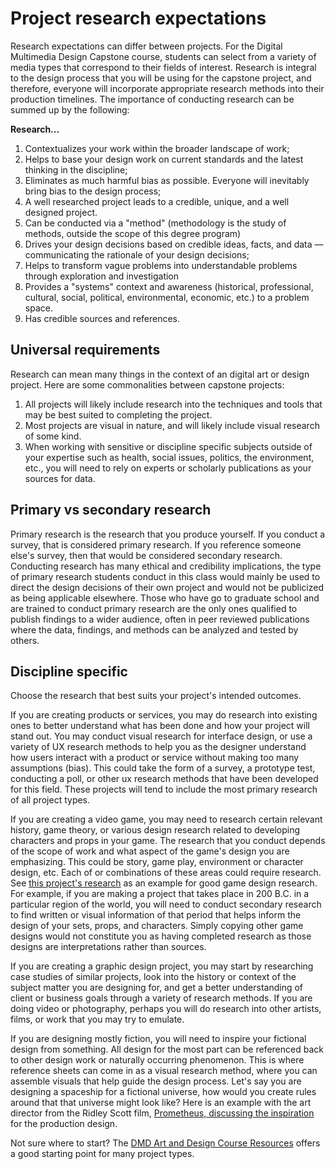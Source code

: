 # Project research expectations

Research expectations can differ between projects. For the Digital Multimedia Design Capstone course, students can select from a variety of media types that correspond to their fields of interest. Research is integral to the design process that you will be using for the capstone project, and therefore, everyone will incorporate appropriate research methods into their production timelines. The importance of conducting research can be summed up by the following:

**Research...**

1. Contextualizes your work within the broader landscape of work;
2. Helps to base your design work on current standards and the latest thinking in the discipline;
3. Eliminates as much harmful bias as possible. Everyone will inevitably bring bias to the design process;
4. A well researched project leads to a credible, unique, and a well designed project.
5. Can be conducted via a "method" (methodology is the study of methods, outside the scope of this degree program)
6. Drives your design decisions based on credible ideas, facts, and data — communicating the rationale of your design decisions;
7. Helps to transform vague problems into understandable problems through exploration and investigation
8. Provides a "systems" context and awareness (historical, professional, cultural, social, political, environmental, economic, etc.)  to a problem space.
9. Has credible sources and references.

## Universal requirements

Research can mean many things in the context of an digital art or design project. Here are some commonalities between capstone projects:

1. All projects will likely include research into the techniques and tools that may be best suited to completing the project.
2. Most projects are visual in nature, and will likely include visual research of some kind.
3. When working with sensitive or discipline specific subjects outside of your expertise such as health, social issues, politics, the environment, etc., you will need to rely on experts or scholarly publications as your sources for data.

## Primary vs secondary research

Primary research is the research that you produce yourself. If you conduct a survey, that is considered primary research. If you reference someone else's survey, then that would be considered secondary research. Conducting research has many ethical and credibility implications, the type of primary research students conduct in this class would mainly be used to direct the design decisions of their own project and would not be publicized as being applicable elsewhere. Those who have go to graduate school and are trained to conduct primary research are the only ones qualified to publish findings to a wider audience, often in peer reviewed publications where the data, findings, and methods can be analyzed and tested by others.

## Discipline specific

Choose the research that best suits your project's intended outcomes.

If you are creating products or services, you may do research into existing ones to better understand what has been done and how your project will stand out. You may conduct visual research for interface design, or use a variety of UX research methods to help you as the designer understand how users interact with a product or service without making too many assumptions (bias). This could take the form of a survey, a prototype test, conducting a poll, or other ux research methods that have been developed for this field. These projects will tend to include the most primary research of all project types.

If you are creating a video game, you may need to research certain relevant history, game theory, or various design research related to developing characters and props in your game. The research that you conduct depends of the scope of work and what aspect of the game's design you are emphasizing. This could be story, game play, environment or character design, etc. Each of or combinations of these areas could require research. See [this project's research](https://sites.psu.edu/dmdexhibitions/dmd-400-capstone-fall-2023/entry/71/) as an example for good game design research. For example, if you are making a project that takes place in 200 B.C. in a particular region of the world, you will need to conduct secondary research to find written or visual information of that period that helps inform the design of your sets, props, and characters. Simply copying other game designs would not constitute you as having completed research as those designs are interpretations rather than sources.

If you are creating a graphic design project, you may start by researching case studies of similar projects, look into the history or context of the subject matter you are designing for, and get a better understanding of client or business goals through a variety of research methods. If you are doing video or photography, perhaps you will do research into other artists, films, or work that you may try to emulate.

If you are designing mostly fiction, you will need to inspire your fictional design from something. All design for the most part can be referenced back to other design work or naturally occurring phenomenon. This is where reference sheets can come in as a visual research method, where you can assemble visuals that help guide the design process. Let's say you are designing a spaceship for a fictional universe, how would you create rules around that that universe might look like? Here is an example with the art director from the Ridley Scott film, [Prometheus, discussing the inspiration](https://www.youtube.com/watch?v=JJzy0kvMCkM) for the production design.

Not sure where to start? The [DMD Art and Design Course Resources](https://dmd-program.github.io/art-design-course-resources/) offers a good starting point for many project types.
